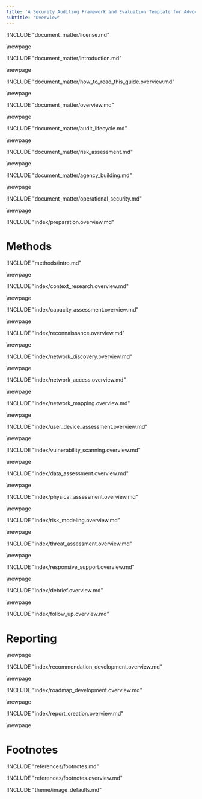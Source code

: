 ```yaml
---
title: 'A Security Auditing Framework and Evaluation Template for Advocacy Groups'
subtitle: 'Overview'
---
```


<!-- License -->

!INCLUDE "document_matter/license.md"

\newpage

<!-- Introduction -->

!INCLUDE "document_matter/introduction.md"

\newpage

!INCLUDE "document_matter/how_to_read_this_guide.overview.md"

\newpage

<!-- Overview -->

!INCLUDE "document_matter/overview.md"

\newpage

<!-- Audit Lifecycle -->

!INCLUDE "document_matter/audit_lifecycle.md"

\newpage
<!-- Risk Modeling -->

!INCLUDE "document_matter/risk_assessment.md"

\newpage
<!-- Agency Building -->

!INCLUDE "document_matter/agency_building.md"

\newpage
<!-- Operational Security -->

!INCLUDE "document_matter/operational_security.md"

\newpage
<!-- Audit Prep-->
!INCLUDE "index/preparation.overview.md"

# Methods

!INCLUDE "methods/intro.md"

\newpage
<!-- Audit Scoping-->

!INCLUDE "index/context_research.overview.md"

\newpage

!INCLUDE "index/capacity_assessment.overview.md"


\newpage
<!-- Recon-->

!INCLUDE "index/reconnaissance.overview.md"

\newpage
<!-- Network Discovery-->

!INCLUDE "index/network_discovery.overview.md"

\newpage
<!-- Network Access -->

!INCLUDE "index/network_access.overview.md"

\newpage
<!-- Network Mapping -->

!INCLUDE "index/network_mapping.overview.md"

\newpage
<!-- User Device Assessment -->

!INCLUDE "index/user_device_assessment.overview.md"

\newpage
<!-- Vulnerability Analysis -->

!INCLUDE "index/vulnerability_scanning.overview.md"

\newpage
<!-- Data Assessment (assets) -->

!INCLUDE "index/data_assessment.overview.md"

\newpage
<!-- Physical Assessment -->

!INCLUDE "index/physical_assessment.overview.md"

\newpage
<!-- Risk Modeling -->

!INCLUDE "index/risk_modeling.overview.md"

\newpage
<!-- Threat Assessment -->

!INCLUDE "index/threat_assessment.overview.md"

\newpage
<!-- Responsive Support -->

!INCLUDE "index/responsive_support.overview.md"

\newpage
<!-- Debrief -->

!INCLUDE "index/debrief.overview.md"


\newpage
<!-- Follow Up -->

!INCLUDE "index/follow_up.overview.md"

# Reporting

\newpage
<!-- Recommendation Development -->

!INCLUDE "index/recommendation_development.overview.md"

\newpage
<!-- Roadmap Development -->

!INCLUDE "index/roadmap_development.overview.md"

\newpage
<!-- Reporting Creation -->

!INCLUDE "index/report_creation.overview.md"

\newpage


# Footnotes

<!-- Load Footnotes -->
!INCLUDE "references/footnotes.md"

<!-- Update Footnotes for overview -->
!INCLUDE "references/footnotes.overview.md"

<!-- Load Default Images -->
!INCLUDE "theme/image_defaults.md"
